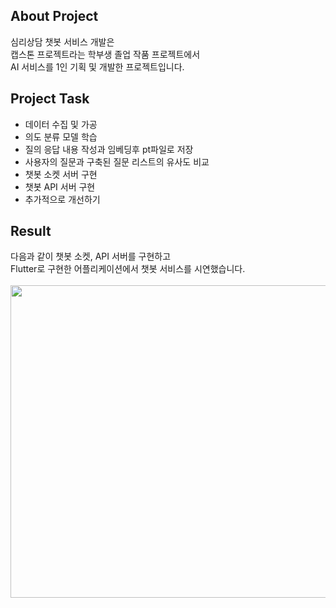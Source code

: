  ## About Project
심리상담 챗봇 서비스 개발은  
캡스톤 프로젝트라는 학부생 졸업 작품 프로젝트에서  
AI 서비스를 1인 기획 및 개발한 프로젝트입니다.  

## Project Task
- 데이터 수집 및 가공
- 의도 분류 모델 학습
- 질의 응답 내용 작성과 임베딩후 pt파일로 저장
- 사용자의 질문과 구축된 질문 리스트의 유사도 비교
- 챗봇 소켓 서버 구현
- 챗봇 API 서버 구현
- 추가적으로 개선하기

## Result
다음과 같이 챗봇 소켓, API 서버를 구현하고  
Flutter로 구현한 어플리케이션에서 챗봇 서비스를 시연했습니다.  
<br>
<img src="https://user-images.githubusercontent.com/80209977/202237639-0a833634-c688-4243-b2e3-a948c603aa77.png" width="850" height="500"/>
